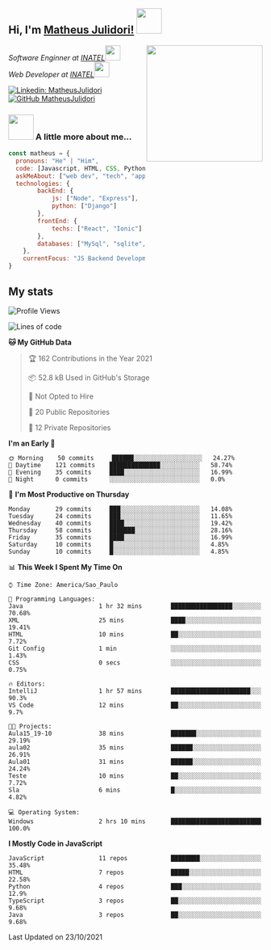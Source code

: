 <h2> Hi, I'm <a href="https://matheusjulidori.github.io" target="_blank">Matheus Julidori!</a> <img src="https://media.giphy.com/media/12oufCB0MyZ1Go/giphy.gif" width="50"></h2>
<img align='right' src="https://media.giphy.com/media/M9gbBd9nbDrOTu1Mqx/giphy.gif" width="230">
<p><em>Software Enginner at <a href="http://www.inatel.br" target="_blank">INATEL</a><img src="https://media.giphy.com/media/fYSnHlufseco8Fh93Z/giphy.gif" width="30"></br>
  Web Developer at <a href="http://www.inatel.br" target="_blank">INATEL</a><img src="https://media.giphy.com/media/WUlplcMpOCEmTGBtBW/giphy.gif" width="30"> 
</em></p>

[![Linkedin: MatheusJulidori](https://img.shields.io/badge/-MatheusJulidori-blue?style=flat-square&logo=Linkedin&logoColor=white&link=https://www.linkedin.com/in/MatheusJulidori/)](https://www.linkedin.com/in/MatheusJulidori/)
[![GitHub MatheusJulidori](https://img.shields.io/github/followers/matheusjulidori?label=follow&style=social)](https://github.com/MatheusJulidori)


### <img src="https://media.giphy.com/media/VgCDAzcKvsR6OM0uWg/giphy.gif" width="50"> A little more about me...  

```javascript
const matheus = {
  pronouns: "He" | "Him",
  code: [Javascript, HTML, CSS, Python, Java, C++, C],
  askMeAbout: ["web dev", "tech", "app dev", "games"],
  technologies: {
        backEnd: {
            js: ["Node", "Express"],
            python: ["Django"]
        },
        frontEnd: {
            techs: ["React", "Ionic"]
        },
        databases: ["MySql", "sqlite","PostgreSQL"],
    },
    currentFocus: "JS Backend Development",
}
```
<h2>My stats</h2>

<!--START_SECTION:waka-->
![Profile Views](http://img.shields.io/badge/Profile%20Views-0-blue)

![Lines of code](https://img.shields.io/badge/From%20Hello%20World%20I%27ve%20Written-498450%20lines%20of%20code-blue)

**🐱 My GitHub Data** 

> 🏆 162 Contributions in the Year 2021
 > 
> 📦 52.8 kB Used in GitHub's Storage 
 > 
> 🚫 Not Opted to Hire
 > 
> 📜 20 Public Repositories 
 > 
> 🔑 12 Private Repositories  
 > 
**I'm an Early 🐤** 

```text
🌞 Morning    50 commits     ██████░░░░░░░░░░░░░░░░░░░   24.27% 
🌆 Daytime    121 commits    ██████████████░░░░░░░░░░░   58.74% 
🌃 Evening    35 commits     ████░░░░░░░░░░░░░░░░░░░░░   16.99% 
🌙 Night      0 commits      ░░░░░░░░░░░░░░░░░░░░░░░░░   0.0%

```
📅 **I'm Most Productive on Thursday** 

```text
Monday       29 commits     ███░░░░░░░░░░░░░░░░░░░░░░   14.08% 
Tuesday      24 commits     ███░░░░░░░░░░░░░░░░░░░░░░   11.65% 
Wednesday    40 commits     ████░░░░░░░░░░░░░░░░░░░░░   19.42% 
Thursday     58 commits     ███████░░░░░░░░░░░░░░░░░░   28.16% 
Friday       35 commits     ████░░░░░░░░░░░░░░░░░░░░░   16.99% 
Saturday     10 commits     █░░░░░░░░░░░░░░░░░░░░░░░░   4.85% 
Sunday       10 commits     █░░░░░░░░░░░░░░░░░░░░░░░░   4.85%

```


📊 **This Week I Spent My Time On** 

```text
⌚︎ Time Zone: America/Sao_Paulo

💬 Programming Languages: 
Java                     1 hr 32 mins        █████████████████░░░░░░░░   70.68% 
XML                      25 mins             ████░░░░░░░░░░░░░░░░░░░░░   19.41% 
HTML                     10 mins             ██░░░░░░░░░░░░░░░░░░░░░░░   7.72% 
Git Config               1 min               ░░░░░░░░░░░░░░░░░░░░░░░░░   1.43% 
CSS                      0 secs              ░░░░░░░░░░░░░░░░░░░░░░░░░   0.75%

🔥 Editors: 
IntelliJ                 1 hr 57 mins        ██████████████████████░░░   90.3% 
VS Code                  12 mins             ██░░░░░░░░░░░░░░░░░░░░░░░   9.7%

🐱‍💻 Projects: 
Aula15_19-10             38 mins             ███████░░░░░░░░░░░░░░░░░░   29.19% 
aula02                   35 mins             ██████░░░░░░░░░░░░░░░░░░░   26.91% 
Aula01                   31 mins             ██████░░░░░░░░░░░░░░░░░░░   24.24% 
Teste                    10 mins             ██░░░░░░░░░░░░░░░░░░░░░░░   7.72% 
Sla                      6 mins              █░░░░░░░░░░░░░░░░░░░░░░░░   4.82%

💻 Operating System: 
Windows                  2 hrs 10 mins       █████████████████████████   100.0%

```

**I Mostly Code in JavaScript** 

```text
JavaScript               11 repos            ████████░░░░░░░░░░░░░░░░░   35.48% 
HTML                     7 repos             █████░░░░░░░░░░░░░░░░░░░░   22.58% 
Python                   4 repos             ███░░░░░░░░░░░░░░░░░░░░░░   12.9% 
TypeScript               3 repos             ██░░░░░░░░░░░░░░░░░░░░░░░   9.68% 
Java                     3 repos             ██░░░░░░░░░░░░░░░░░░░░░░░   9.68%

```



 Last Updated on 23/10/2021
<!--END_SECTION:waka-->
